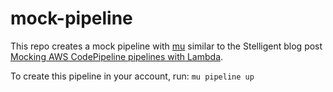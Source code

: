# mock-pipeline

This repo creates a mock pipeline with [mu](https://getmu.io) similar to the Stelligent blog post [Mocking AWS CodePipeline pipelines with Lambda](https://stelligent.com/2016/02/15/mocking-aws-codepipeline-pipelines-with-lambda/).

To create this pipeline in your account, run: `mu pipeline up`
